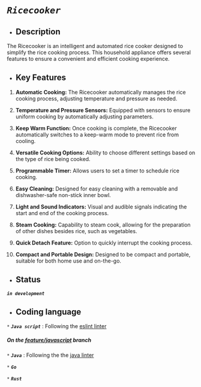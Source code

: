 # *``Ricecooker``*

* ## Description
The Ricecooker is an intelligent and automated rice cooker designed to simplify the rice cooking process. This household appliance offers several features to ensure a convenient and efficient cooking experience.

* ## Key Features
1. **Automatic Cooking:** The Ricecooker automatically manages the rice cooking process, adjusting temperature and pressure as needed.

2. **Temperature and Pressure Sensors:** Equipped with sensors to ensure uniform cooking by automatically adjusting parameters.

3. **Keep Warm Function:** Once cooking is complete, the Ricecooker automatically switches to a keep-warm mode to prevent rice from cooling.

4. **Versatile Cooking Options:** Ability to choose different settings based on the type of rice being cooked.

5. **Programmable Timer:** Allows users to set a timer to schedule rice cooking.

6. **Easy Cleaning:** Designed for easy cleaning with a removable and dishwasher-safe non-stick inner bowl.

7. **Light and Sound Indicators:** Visual and audible signals indicating the start and end of the cooking process.

8. **Steam Cooking:** Capability to steam cook, allowing for the preparation of other dishes besides rice, such as vegetables.

9. **Quick Detach Feature:** Option to quickly interrupt the cooking process.

10. **Compact and Portable Design:** Designed to be compact and portable, suitable for both home use and on-the-go.

* ## Status
***``in development``***
* ## Coding language

``*`` ***``Java script``*** :
Following the [eslint linter](https://eslint.org/)
##### On the [feature/javascript]() branch

``*`` ***``Java``*** : Following the the [java linter](https://www.javatpoint.com/java-linter)

``*`` ***``Go``***

``*`` ***``Rust``***